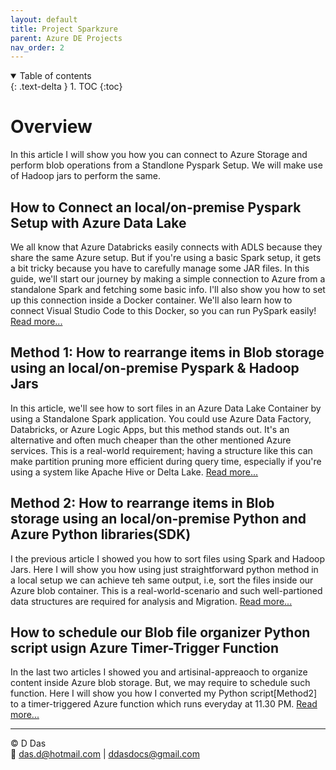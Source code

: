```yaml
---
layout: default
title: Project Sparkzure
parent: Azure DE Projects
nav_order: 2
---
```


<details open markdown="block">
  <summary>
    Table of contents
  </summary>
  {: .text-delta }
1. TOC
{:toc}
</details>


# Overview

In this article I will show you how you can connect to Azure Storage and perform blob operations from a Standlone Pyspark Setup. We will make use of Hadoop jars to perform the same.

## How to Connect an local/on-premise Pyspark Setup with Azure Data Lake

We all know that Azure Databricks easily connects with ADLS because they share the same Azure setup. But if you're using a basic Spark setup, it gets a bit tricky because you have to carefully manage some JAR files. In this guide, we'll start our journey by making a simple connection to Azure from a standalone Spark and fetching some basic info. I'll also show you how to set up this connection inside a Docker container. We'll also learn how to connect Visual Studio Code to this Docker, so you can run PySpark easily! [Read more...](../../Misc/Spark_To_ADLS/Part1-spark_to_ADLS.html)

## Method 1: How to rearrange items in Blob storage using an local/on-premise Pyspark & Hadoop Jars

In this article, we'll see how to sort files in an Azure Data Lake Container by using a Standalone Spark application. You could use Azure Data Factory, Databricks, or Azure Logic Apps, but this method stands out. It's an alternative and often much cheaper than the other mentioned Azure services. This is a real-world requirement; having a structure like this can make partition pruning more efficient during query time, especially if you're using a system like Apache Hive or Delta Lake. [Read more...](../../Misc/Spark_To_ADLS/Part2-SortingADLSContainerUsingSpark.html)



## Method 2: How to rearrange items in Blob storage using an local/on-premise Python and Azure Python libraries(SDK)

I the previous article I showed you how to sort files using Spark and Hadoop Jars. Here I will show you how using just straightforward python method in a local setup we can achieve teh same output, i.e, sort the files inside our Azure blob container. This is a real-world-scenario and such well-partioned data structures are required for analysis and Migration. [Read more...](../../Misc/SortAzureBlobFilesUsingLocalPython/LocalPython_AzureBlob.html)


## How to schedule our Blob file organizer Python script usign Azure Timer-Trigger Function

In the last two articles I showed you and artisinal-appreaoch to organize content inside Azure blob storage. But, we may require to schedule such function. Here I will show you how I converted my Python script[Method2] to a timer-triggered Azure function which runs everyday at 11.30 PM. [Read more...](tbd)

---

© D Das  
📧 [das.d@hotmail.com](mailto:das.d@hotmail.com) | [ddasdocs@gmail.com](mailto:ddasdocs@gmail.com)